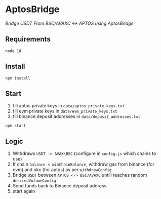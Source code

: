 # AptosBridge
_Bridge USDT From BSC/AVAXC <-> APTOS using AptosBridge_

## Requirements
`node 18`

## Install
`npm install`

## Start
1. fill aptos private keys in `data/aptos_private_keys.txt`
2. fill evm private keys in `data/evm_private_keys.txt`
3. fill binance deposit addresses in `data/deposit_addresses.txt`

`npm start`

## Logic
1. Withdraws `USDT -> AVAX\BSC` (configure in `config.js` which chains to use)
2. If chain `balance < minChainBalance`, withdraw gas from binance (for evm) and okx (for aptos) as per `withdrawConfig`
3. Bridge `USDT` between `APTOS <-> BSC/AVAXC` untill reaches random `desiredVolumeConfig`
4. Send funds back to Binance deposit address
5. start again
